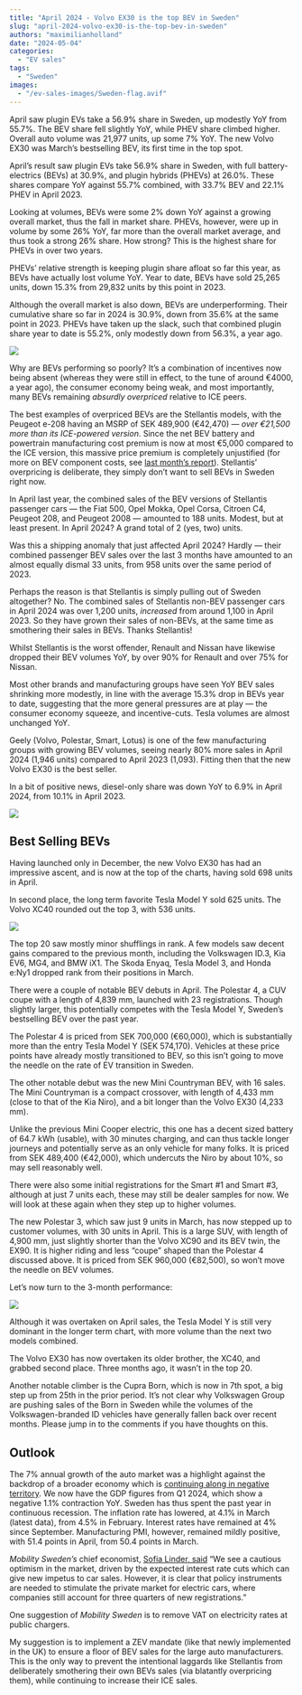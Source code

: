 ```yaml
---
title: "April 2024 - Volvo EX30 is the top BEV in Sweden"
slug: "april-2024-volvo-ex30-is-the-top-bev-in-sweden"
authors: "maximilianholland"
date: "2024-05-04"
categories:
  - "EV sales"
tags:
  - "Sweden"
images:
  - "/ev-sales-images/Sweden-flag.avif"
---
```


April saw plugin EVs take a 56.9% share in Sweden, up modestly YoY from 55.7%. The BEV share fell slightly YoY, while PHEV share climbed higher. Overall auto volume was 21,977 units, up some 7% YoY. The new Volvo EX30 was March’s bestselling BEV, its first time in the top spot.

April’s result saw plugin EVs take 56.9% share in Sweden, with full battery-electrics (BEVs) at 30.9%, and plugin hybrids (PHEVs) at 26.0%. These shares compare YoY against 55.7% combined, with 33.7% BEV and 22.1% PHEV in April 2023.

Looking at volumes, BEVs were some 2% down YoY against a growing overall market, thus the fall in market share. PHEVs, however, were up in volume by some 26% YoY, far more than the overall market average, and thus took a strong 26% share. How strong? This is the highest share for PHEVs in over two years.

PHEVs’ relative strength is keeping plugin share afloat so far this year, as BEVs have actually lost volume YoY. Year to date, BEVs have sold 25,265 units, down 15.3% from 29,832 units by this point in 2023.

Although the overall market is also down, BEVs are underperforming. Their cumulative share so far in 2024 is 30.9%, down from 35.6% at the same point in 2023. PHEVs have taken up the slack, such that combined plugin share year to date is 55.2%, only modestly down from 56.3%, a year ago.

![](/ev-sales-images/2024-04-Sweden-Passenger-Auto-Registrations.avif)

Why are BEVs performing so poorly? It’s a combination of incentives now being absent (whereas they were still in effect, to the tune of around €4000, a year ago), the consumer economy being weak, and most importantly, many BEVs remaining _absurdly overpriced_ relative to ICE peers.

The best examples of overpriced BEVs are the Stellantis models, with the Peugeot e-208 having an MSRP of SEK 489,900 (€42,470) — _over €21,500 more than its ICE-powered version_. Since the net BEV battery and powertrain manufacturing cost premium is now at most €5,000 compared to the ICE version, this massive price premium is completely unjustified (for more on BEV component costs, see [last month’s report](/2024/04/04/march-2024-the-volvo-ex30-had-a-meteoric-climb-to-second-place-in-sweden/)). Stellantis’ overpricing is deliberate, they simply don’t want to sell BEVs in Sweden right now.

In April last year, the combined sales of the BEV versions of Stellantis passenger cars — the Fiat 500, Opel Mokka, Opel Corsa, Citroen C4, Peugeot 208, and Peugeot 2008 — amounted to 188 units. Modest, but at least present. In April 2024? A grand total of 2 (yes, two) units.

Was this a shipping anomaly that just affected April 2024? Hardly — their combined passenger BEV sales over the last 3 months have amounted to an almost equally dismal 33 units, from 958 units over the same period of 2023.

Perhaps the reason is that Stellantis is simply pulling out of Sweden altogether? No. The combined sales of Stellantis non-BEV passenger cars in April 2024 was over 1,200 units, _increased_ from around 1,100 in April 2023. So they have grown their sales of non-BEVs, at the same time as smothering their sales in BEVs. Thanks Stellantis!

Whilst Stellantis is the worst offender, Renault and Nissan have likewise dropped their BEV volumes YoY, by over 90% for Renault and over 75% for Nissan.

Most other brands and manufacturing groups have seen YoY BEV sales shrinking more modestly, in line with the average 15.3% drop in BEVs year to date, suggesting that the more general pressures are at play — the consumer economy squeeze, and incentive-cuts. Tesla volumes are almost unchanged YoY.

Geely (Volvo, Polestar, Smart, Lotus) is one of the few manufacturing groups with growing BEV volumes, seeing nearly 80% more sales in April 2024 (1,946 units) compared to April 2023 (1,093). Fitting then that the new Volvo EX30 is the best seller.

In a bit of positive news, diesel-only share was down YoY to 6.9% in April 2024, from 10.1% in April 2023.

![](/ev-sales-images/2024-04-Sweden-Monthly-Powertrain-Market-Share.avif)

## Best Selling BEVs

Having launched only in December, the new Volvo EX30 has had an impressive ascent, and is now at the top of the charts, having sold 698 units in April.

In second place, the long term favorite Tesla Model Y sold 625 units. The Volvo XC40 rounded out the top 3, with 536 units.

![](/ev-sales-images/2024-04-Sweden-Top-BEVs.avif)

The top 20 saw mostly minor shufflings in rank. A few models saw decent gains compared to the previous month, including the Volkswagen ID.3, Kia EV6, MG4, and BMW iX1. The Skoda Enyaq, Tesla Model 3, and Honda e:Ny1 dropped rank from their positions in March.

There were a couple of notable BEV debuts in April. The Polestar 4, a CUV coupe with a length of 4,839 mm, launched with 23 registrations. Though slightly larger, this potentially competes with the Tesla Model Y, Sweden’s bestselling BEV over the past year.

The Polestar 4 is priced from SEK 700,000 (€60,000), which is substantially more than the entry Tesla Model Y (SEK 574,170). Vehicles at these price points have already mostly transitioned to BEV, so this isn’t going to move the needle on the rate of EV transition in Sweden.

The other notable debut was the new Mini Countryman BEV, with 16 sales. The Mini Countryman is a compact crossover, with length of 4,433 mm (close to that of the Kia Niro), and a bit longer than the Volvo EX30 (4,233 mm).

Unlike the previous Mini Cooper electric, this one has a decent sized battery of 64.7 kWh (usable), with 30 minutes charging, and can thus tackle longer journeys and potentially serve as an only vehicle for many folks. It is priced from SEK 489,400 (€42,000), which undercuts the Niro by about 10%, so may sell reasonably well.

There were also some initial registrations for the Smart #1 and Smart #3, although at just 7 units each, these may still be dealer samples for now. We will look at these again when they step up to higher volumes.

The new Polestar 3, which saw just 9 units in March, has now stepped up to customer volumes, with 30 units in April. This is a large SUV, with length of 4,900 mm, just slightly shorter than the Volvo XC90 and its BEV twin, the EX90. It is higher riding and less “coupe” shaped than the Polestar 4 discussed above. It is priced from SEK 960,000 (€82,500), so won’t move the needle on BEV volumes.

Let’s now turn to the 3-month performance:

![](/ev-sales-images/2024-04-Sweden-Top-BEVs-Trailing-Qtr.avif)

Although it was overtaken on April sales, the Tesla Model Y is still very dominant in the longer term chart, with more volume than the next two models combined.

The Volvo EX30 has now overtaken its older brother, the XC40, and grabbed second place. Three months ago, it wasn’t in the top 20.

Another notable climber is the Cupra Born, which is now in 7th spot, a big step up from 25th in the prior period. It’s not clear why Volkswagen Group are pushing sales of the Born in Sweden while the volumes of the Volkswagen-branded ID vehicles have generally fallen back over recent months. Please jump in to the comments if you have thoughts on this.

## Outlook

The 7% annual growth of the auto market was a highlight against the backdrop of a broader economy which is [continuing along in negative territory](https://tradingeconomics.com/sweden/indicators). We now have the GDP figures from Q1 2024, which show a negative 1.1% contraction YoY. Sweden has thus spent the past year in continuous recession. The inflation rate has lowered, at 4.1% in March (latest data), from 4.5% in February. Interest rates have remained at 4% since September. Manufacturing PMI, however, remained mildly positive, with 51.4 points in April, from 50.4 points in March.

_Mobility Sweden’s_ chief economist, [Sofia Linder, said](https://mobilitysweden.se/statistik/Nyregistreringar_per_manad_1/nyregistreringar-2024/aterhamtning-pa-personbilsmarknaden-efter-utmanande-forsta-kvartal) “We see a cautious optimism in the market, driven by the expected interest rate cuts which can give new impetus to car sales. However, it is clear that policy instruments are needed to stimulate the private market for electric cars, where companies still account for three quarters of new registrations.”

One suggestion of _Mobility Sweden_ is to remove VAT on electricity rates at public chargers.

My suggestion is to implement a ZEV mandate (like that newly implemented in the UK) to ensure a floor of BEV sales for the large auto manufacturers. This is the only way to prevent the intentional laggards like Stellantis from deliberately smothering their own BEVs sales (via blatantly overpricing them), while continuing to increase their ICE sales.